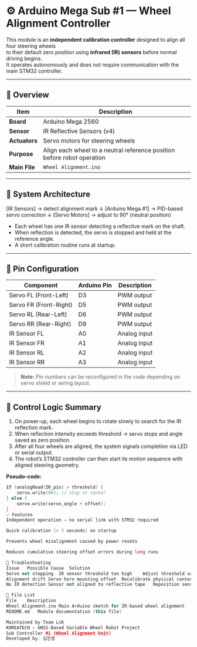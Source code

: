 # ⚙️ Arduino Mega Sub #1 — Wheel Alignment Controller

This module is an **independent calibration controller** designed to align all four steering wheels  
to their default zero position using **infrared (IR) sensors** before normal driving begins.  
It operates autonomously and does not require communication with the main STM32 controller.

---

## 🧭 Overview

| Item | Description |
|------|--------------|
| **Board** | Arduino Mega 2560 |
| **Sensor** | IR Reflective Sensors (x4) |
| **Actuators** | Servo motors for steering wheels |
| **Purpose** | Align each wheel to a neutral reference position before robot operation |
| **Main File** | `Wheel Alignment.ino` |

---

## 🧩 System Architecture

[IR Sensors] → detect alignment mark
↓
[Arduino Mega #1] → PID-based servo correction
↓
[Servo Motors] → adjust to 90° (neutral position)


- Each wheel has one IR sensor detecting a reflective mark on the shaft.
- When reflection is detected, the servo is stopped and held at the reference angle.
- A short calibration routine runs at startup.

---

## 🔌 Pin Configuration

| Component | Arduino Pin | Description |
|------------|--------------|--------------|
| Servo FL (Front-Left) | D3 | PWM output |
| Servo FR (Front-Right) | D5 | PWM output |
| Servo RL (Rear-Left) | D6 | PWM output |
| Servo RR (Rear-Right) | D9 | PWM output |
| IR Sensor FL | A0 | Analog input |
| IR Sensor FR | A1 | Analog input |
| IR Sensor RL | A2 | Analog input |
| IR Sensor RR | A3 | Analog input |

> **Note:** Pin numbers can be reconfigured in the code depending on servo shield or wiring layout.

---

## 🧠 Control Logic Summary

1. On power-up, each wheel begins to rotate slowly to search for the IR reflection mark.  
2. When reflection intensity exceeds threshold → servo stops and angle saved as zero position.  
3. After all four wheels are aligned, the system signals completion via LED or serial output.  
4. The robot’s STM32 controller can then start its motion sequence with aligned steering geometry.

**Pseudo-code:**
```cpp
if (analogRead(IR_pin) > threshold) {
    servo.write(90); // stop at center
} else {
    servo.write(servo_angle + offset);
}
💡 Features
Independent operation — no serial link with STM32 required

Quick calibration (< 3 seconds) on startup

Prevents wheel misalignment caused by power resets

Reduces cumulative steering offset errors during long runs

🔧 Troubleshooting
Issue	Possible Cause	Solution
Servo not stopping	IR sensor threshold too high	Adjust threshold value in code
Alignment drift	Servo horn mounting offset	Recalibrate physical center
No IR detection	Sensor not aligned to reflective tape	Reposition sensor angle (≈ 15°)

📄 File List
File	Description
Wheel Alignment.ino	Main Arduino sketch for IR-based wheel alignment
README.md	Module documentation (this file)

Maintained by Team L&K
KOREATECH — GNSS-Based Variable Wheel Robot Project
Sub Controller #1 (Wheel Alignment Unit)
Developed by: 김진겸